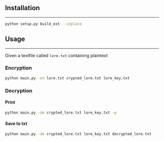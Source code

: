 ## Installation

--- 


```bash
python setup.py build_ext --inplace
```

## Usage

---

Given a textfile called `lore.txt` containing plaintext

### Encryption

```bash
python main.py -en lore.txt crypted_lore.txt lore_key.txt
```

### Decryption

#### Print

```bash
python main.py -de crypted_lore.txt lore_key.txt -p
```

#### Save to txt

```bash
python main.py -de crypted_lore.txt lore_key.txt decrypted_lore.txt
```
